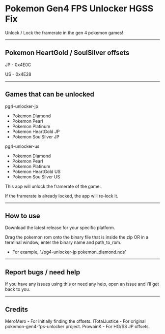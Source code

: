 # Pokemon Gen4 FPS Unlocker HGSS Fix

Unlock / Lock the framerate in the gen 4 pokemon games!

----

## Pokemon HeartGold / SoulSilver offsets

JP - 0x4E0C

US - 0x4E28

----

## Games that can be unlocked

pg4-unlocker-jp

* Pokemon Diamond
* Pokemon Pearl
* Pokemon Platinum
* Pokemon HeartGold JP
* Pokemon SoulSilver JP

pg4-unlocker-us

* Pokemon Diamond
* Pokemon Pearl
* Pokemon Platinum
* Pokemon HeartGold US
* Pokemon SoulSilver US

This app will unlock the framerate of the game.

If the framerate is already locked, the app will re-lock it.

----

## How to use

Download the latest release for your specific platform.

Drag the pokemon rom onto the binary file that is inside the zip OR in a terminal window, enter the binary name and path_to_rom.

* For example, './pg4-unlocker-jp pokemon_diamond.nds'

----

## Report bugs / need help

If you have any issues using this or need any help, open an issue and i'll get back to you.

----

## Credits

MeroMero - For initially finding the offsets.
ITotalJustice - For original pokemon-gen4-fps-unlocker project.
ProwainK - For HG/SS JP offsets.
